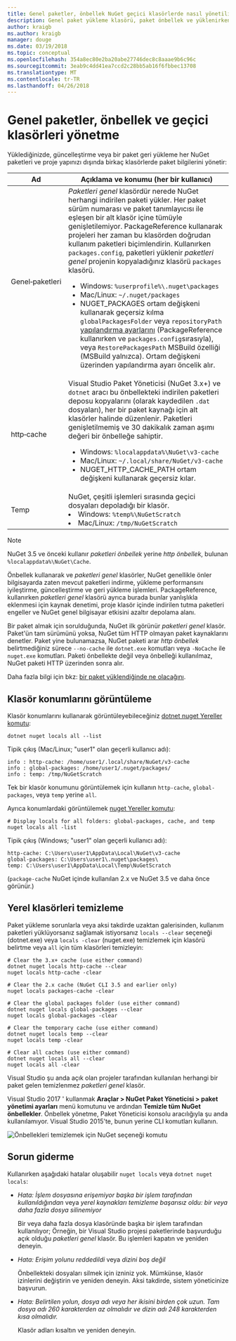 ```yaml
---
title: Genel paketler, önbellek NuGet geçici klasörlerde nasıl yönetilir
description: Genel paket yükleme klasörü, paket önbellek ve yüklenirken kullanılan bir bilgisayar, geri yükleme ve güncelleştirme paketlerini mevcut geçici klasör yönetmek nasıl.
author: kraigb
ms.author: kraigb
manager: douge
ms.date: 03/19/2018
ms.topic: conceptual
ms.openlocfilehash: 354a8ec80e2ba20abe27746dec8c8aaae9b6c96c
ms.sourcegitcommit: 3eab9c4dd41ea7ccd2c28bb5ab16f6fbbec13708
ms.translationtype: MT
ms.contentlocale: tr-TR
ms.lasthandoff: 04/26/2018
---
```

# <a name="managing-the-global-packages-cache-and-temp-folders"></a>Genel paketler, önbellek ve geçici klasörleri yönetme

Yüklediğinizde, güncelleştirme veya bir paket geri yükleme her NuGet paketleri ve proje yapınızı dışında birkaç klasörlerde paket bilgilerini yönetir:

| Ad | Açıklama ve konumu (her bir kullanıcı)|
| --- | --- |
| Genel&#8209;paketleri | *Paketleri genel* klasördür nerede NuGet herhangi indirilen paketi yükler. Her paket sürüm numarası ve paket tanımlayıcısı ile eşleşen bir alt klasör içine tümüyle genişletilemiyor. PackageReference kullanarak projeleri her zaman bu klasörden doğrudan kullanım paketleri biçimlendirin. Kullanırken `packages.config`, paketleri yüklenir *paketleri genel* projenin kopyaladığınız klasörü `packages` klasörü.<br/><ul><li>Windows: `%userprofile%\.nuget\packages`</li><li>Mac/Linux: `~/.nuget/packages`</li><li>NUGET_PACKAGES ortam değişkeni kullanarak geçersiz kılma `globalPackagesFolder` veya `repositoryPath` [yapılandırma ayarlarını](../reference/nuget-config-file.md#config-section) (PackageReference kullanırken ve `packages.config`sırasıyla), veya `RestorePackagesPath` MSBuild özelliği (MSBuild yalnızca). Ortam değişkeni üzerinden yapılandırma ayarı öncelik alır.</li></ul> |
| http&#8209;cache | Visual Studio Paket Yöneticisi (NuGet 3.x+) ve `dotnet` aracı bu önbellekteki indirilen paketleri deposu kopyalarını (olarak kaydedilen `.dat` dosyaları), her bir paket kaynağı için alt klasörler halinde düzenlenir. Paketleri genişletilmemiş ve 30 dakikalık zaman aşımı değeri bir önbelleğe sahiptir.<br/><ul><li>Windows: `%localappdata%\NuGet\v3-cache`</li><li>Mac/Linux: `~/.local/share/NuGet/v3-cache`</li><li>NUGET_HTTP_CACHE_PATH ortam değişkeni kullanarak geçersiz kılar.</li></ul> |
| Temp | NuGet, çeşitli işlemleri sırasında geçici dosyaları depoladığı bir klasör.<br/><li>Windows: `%temp%\NuGetScratch`</li><li>Mac/Linux: `/tmp/NuGetScratch`</li></ul> |

> [!Note]
> NuGet 3.5 ve önceki kullanır *paketleri önbellek* yerine *http önbellek*, bulunan `%localappdata%\NuGet\Cache`.

Önbellek kullanarak ve *paketleri genel* klasörler, NuGet genellikle önler bilgisayarda zaten mevcut paketleri indirme, yükleme performansını iyileştirme, güncelleştirme ve geri yükleme işlemleri. PackageReference, kullanırken *paketleri genel* klasörü ayrıca burada bunlar yanlışlıkla eklenmesi için kaynak denetimi, proje klasör içinde indirilen tutma paketleri engeller ve NuGet genel bilgisayar etkisini azaltır depolama alanı.

Bir paket almak için sorulduğunda, NuGet ilk görünür *paketleri genel* klasör. Paket'ün tam sürümünü yoksa, NuGet tüm HTTP olmayan paket kaynaklarını denetler. Paket yine bulunamazsa, NuGet paketi arar *http önbellek* belirtmediğiniz sürece `--no-cache` ile `dotnet.exe` komutları veya `-NoCache` ile `nuget.exe` komutları. Paketi önbellekte değil veya önbelleği kullanılmaz, NuGet paketi HTTP üzerinden sonra alır.

Daha fazla bilgi için bkz: [bir paket yüklendiğinde ne olacağını](ways-to-install-a-package.md#what-happens-when-a-package-is-installed).

## <a name="viewing-folder-locations"></a>Klasör konumlarını görüntüleme

Klasör konumlarını kullanarak görüntüleyebileceğiniz [dotnet nuget Yereller komutu](/dotnet/core/tools/dotnet-nuget-locals):

```cli
dotnet nuget locals all --list
```

Tipik çıkış (Mac/Linux; "user1" olan geçerli kullanıcı adı):

```output
info : http-cache: /home/user1/.local/share/NuGet/v3-cache
info : global-packages: /home/user1/.nuget/packages/
info : temp: /tmp/NuGetScratch
```

Tek bir klasör konumunu görüntülemek için kullanın `http-cache`, `global-packages`, veya `temp` yerine `all`. 

Ayrıca konumlardaki görüntülemek [nuget Yereller komutu](../tools/cli-ref-locals.md):

```cli
# Display locals for all folders: global-packages, cache, and temp
nuget locals all -list
```

Tipik çıkış (Windows; "user1" olan geçerli kullanıcı adı):

```output
http-cache: C:\Users\user1\AppData\Local\NuGet\v3-cache
global-packages: C:\Users\user1\.nuget\packages\
temp: C:\Users\user1\AppData\Local\Temp\NuGetScratch
```

(`package-cache` NuGet içinde kullanılan 2.x ve NuGet 3.5 ve daha önce görünür.)

## <a name="clearing-local-folders"></a>Yerel klasörleri temizleme

Paket yükleme sorunlarla veya aksi takdirde uzaktan galerisinden, kullanım paketleri yüklüyorsanız sağlamak istiyorsanız `locals --clear` seçeneği (dotnet.exe) veya `locals -clear` (nuget.exe) temizlemek için klasörü belirtme veya `all` için tüm klasörleri temizleyin:

```cli
# Clear the 3.x+ cache (use either command)
dotnet nuget locals http-cache --clear
nuget locals http-cache -clear

# Clear the 2.x cache (NuGet CLI 3.5 and earlier only)
nuget locals packages-cache -clear

# Clear the global packages folder (use either command)
dotnet nuget locals global-packages --clear
nuget locals global-packages -clear

# Clear the temporary cache (use either command)
dotnet nuget locals temp --clear
nuget locals temp -clear

# Clear all caches (use either command)
dotnet nuget locals all --clear
nuget locals all -clear
```

Visual Studio şu anda açık olan projeler tarafından kullanılan herhangi bir paket gelen temizlenmez *paketleri genel* klasör.

Visual Studio 2017 ' kullanmak **Araçlar > NuGet Paket Yöneticisi > paket yönetimi ayarları** menü komutunu ve ardından **Temizle tüm NuGet önbellekler**. Önbellek yönetme, Paket Yöneticisi konsolu aracılığıyla şu anda kullanılamıyor. Visual Studio 2015'te, bunun yerine CLI komutları kullanın.

![Önbellekleri temizlemek için NuGet seçeneği komutu](media/options-clear-caches.png)

## <a name="troubleshooting-errors"></a>Sorun giderme

Kullanırken aşağıdaki hatalar oluşabilir `nuget locals` veya `dotnet nuget locals`:

- *Hata: İşlem dosyasına erişemiyor <package> başka bir işlem tarafından kullanıldığından* veya *yerel kaynakları temizleme başarısız oldu: bir veya daha fazla dosya silinemiyor*

    Bir veya daha fazla dosya klasöründe başka bir işlem tarafından kullanılıyor; Örneğin, bir Visual Studio projesi paketlerinde başvurduğu açık olduğu *paketleri genel* klasör. Bu işlemleri kapatın ve yeniden deneyin.

- *Hata: Erişim yolunu <path> reddedildi* veya *dizini boş değil*

    Önbellekteki dosyaları silmek için izniniz yok. Mümkünse, klasör izinlerini değiştirin ve yeniden deneyin. Aksi takdirde, sistem yöneticinize başvurun.

- *Hata: Belirtilen yolun, dosya adı veya her ikisini birden çok uzun. Tam dosya adı 260 karakterden az olmalıdır ve dizin adı 248 karakterden kısa olmalıdır.*

    Klasör adları kısaltın ve yeniden deneyin.
